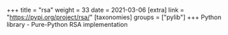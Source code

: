 +++
title = "rsa"
weight = 33
date = 2021-03-06
[extra]
link = "https://pypi.org/project/rsa/"
[taxonomies]
groups = ["pylib"]
+++
Python library - Pure-Python RSA implementation

